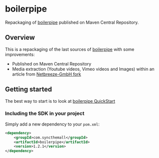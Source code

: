 boilerpipe
======

Repackaging of [boilerpipe](https://code.google.com/p/boilerpipe/) published on Maven Central Repository.

Overview
--------
This is a repackaging of the last sources of [boilerpipe](https://code.google.com/p/boilerpipe/) with some improvements:

  * Published on Maven Central Repository
  * Media extraction (Youtube videos, Vimeo videos and Images) within an article from [Netbreeze-GmbH fork](https://github.com/Netbreeze-GmbH/boilerpipe)

Getting started
-----

The best way to start is to look at [boilerpipe QuickStart](https://code.google.com/p/boilerpipe/wiki/QuickStart)

### Including the SDK in your project

Simply add a new dependency to your `pom.xml`:

```xml
<dependency>
	<groupId>com.syncthemall</groupId>
	<artifactId>boilerpipe</artifactId>
	<version>1.2.1</version>
</dependency>
```